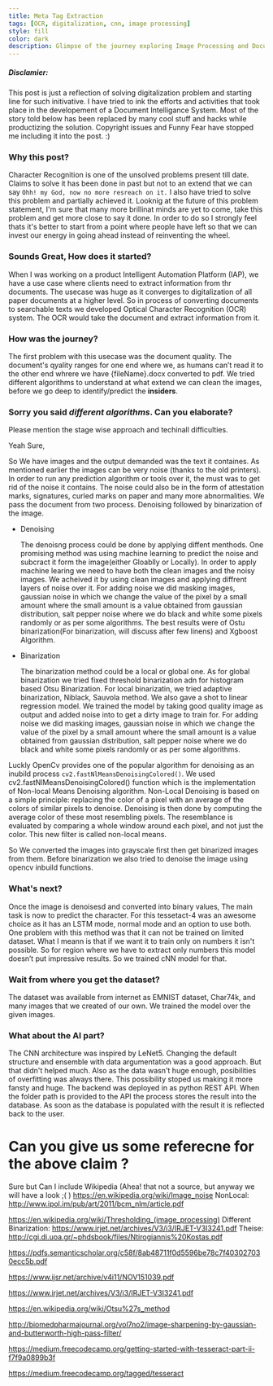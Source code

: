 ```yaml
---
title: Meta Tag Extraction
tags: [OCR, digitalization, cnn, image processing]
style: fill
color: dark
description: Glimpse of the journey exploring Image Processing and Documents.
---
```


<!-- Start Writing Below in Markdown -->

##### _Disclamier:_

This post is just a reflection of solving digitalization problem and starting line for such initivative. I have tried to ink the efforts and activities that took place in the developement of a Document Intelligance System. Most of the story told below has been replaced by many cool stuff and hacks while productizing the solution. Copyright issues and Funny Fear have stopped me including it into the post. :)

### Why this post?

Character Recognition is one of the unsolved problems present till date. Claims to solve it has been done in past but not to an extend that we can say `Ohh! my God, now no more resreach on it.` I also have tried to solve this problem and partially achieved it. Looknig at the future of this problem statement, I'm sure that many more brillinat minds are yet to come, take this problem and get more close to say it done. In order to do so I strongly feel thats it's better to start from a point where people have left so that we can invest our energy in going ahead instead of reinventing the wheel.

### Sounds Great, How does it started?

When I was working on a product Intelligent Automation Platform (IAP), we have a use case where clients need to extract information from thr documents. The usecase was huge as it converges to digitalization of all paper documents at a higher level. So in process of converting documents to searchable texts we developed Optical Character Recognition (OCR) system. The OCR would take the document and extract information from it.

### How was the journey?

The first problem with this usecase was the document quality. The document's qyality ranges for one end where we, as humans can’t read it to the other end whrere we have {fileName}.docx converted to pdf. We tried different algorithms to understand at what extend we can clean the images, before we go deep to identify/predict the **insiders**.

### Sorry you said _different algorithms_. Can you elaborate?

Please mention the stage wise approach and techinall difficulties.

Yeah Sure,

So We have images and the output demanded was the text it containes. As mentioned earlier the images can be very noise (thanks to the old printers). In order to run any prediction algorithm or tools over it, the must was to get rid of the noise it contains. The noise could also be in the form of attestation marks, signatures, curled marks on paper and many more abnormalities. We pass the document from two process. Denoising followed by binarization of the image.

- Denoising

  The denoisng process could be done by applying diffent menthods. One promising method was using machine learning to predict the noise and subcract it form the image(either Gloablly or Locally). In order to apply machine learing we need to have both the clean images and the noisy images. We acheived it by using clean images and applying diffrent layers of noise over it. For adding noise we did masking images, gaussian noise in which we change the value of the pixel by a small amount where the small amount is a value obtained from gaussian distribution, salt pepper noise where we do black and white some pixels randomly or as per some algorithms. The best results were of Ostu binarization(For binarization, will discuss after few linens) and Xgboost Algorithm.

- Binarization

  The binarization method could be a local or global one. As for global binarization we tried fixed threshold binarization adn for histogram based Otsu Binarization. For local binarizatin, we tried adaptive binarization, Niblack, Sauvola method. We also gave a shot to linear regression model. We trained the model by taking good quality image as output and added noise into to get a dirty image to train for. For adding noise we did masking images, gaussian noise in which we change the value of the pixel by a small amount where the small amount is a value obtained from gaussian distribution, salt pepper noise where we do black and white some pixels randomly or as per some algorithms.

Luckly OpenCv provides one of the popular algorithm for denoising as an inubild process `cv2.fastNlMeansDenoisingColored()`. We used cv2.fastNlMeansDenoisingColored() function which is the implementation of Non-local Means Denoising algorithm. Non-Local Denoising is based on a simple principle: replacing the color of a pixel with an average of the colors of similar pixels to denoise. Denoising is then done by computing the average color of these most resembling pixels. The resemblance is evaluated by comparing a whole window around each pixel, and not just the color. This new filter is called non-local means.

So We converted the images into grayscale first then get binarized images from them. Before binarization we also tried to denoise the image using opencv inbuild functions.

### What's next?

Once the image is denoisesd and converted into binary values, The main task is now to predict the character. For this tessetact-4 was an awesome choice as it has an LSTM mode, normal mode and an option to use both. One problem with this method was that it can not be trained on limited dataset. What I meann is that if we want it to train only on numbers it isn't possible. So for region where we have to extract only numbers this model doesn’t put impressive results. So we trained cNN model for that.

### Wait from where you get the dataset?

The dataset was available from internet as EMNIST dataset, Char74k, and many images that we created of our own. We trained the model over the given images.

### What about the AI part?

The CNN architecture was inspired by LeNet5. Changing the default structure and ensemble with data argumentation was a good approach. But that didn't helped much. Also as the data wasn't huge enough, posibilities of overfitting was always there. This possibility stoped us making it more fansty and huge. The backend was deployed in as python REST API. When the folder path is provided to the API the process stores the result into the database. As soon as the database is populated with the result it is reflected back to the user.

# Can you give us some referecne for the above claim ?

Sure but Can I include Wikipedia (Ahea! that not a source, but anyway we will have a look ;( )
https://en.wikipedia.org/wiki/Image_noise
NonLocal: http://www.ipol.im/pub/art/2011/bcm_nlm/article.pdf

https://en.wikipedia.org/wiki/Thresholding_(image_processing)
Different Binarization:
https://www.irjet.net/archives/V3/i3/IRJET-V3I3241.pdf
Theise: http://cgi.di.uoa.gr/~phdsbook/files/Ntirogiannis%20Kostas.pdf

https://pdfs.semanticscholar.org/c58f/8ab48711f0d5596be78c7f403027030ecc5b.pdf

https://www.ijsr.net/archive/v4i11/NOV151039.pdf

https://www.irjet.net/archives/V3/i3/IRJET-V3I3241.pdf

https://en.wikipedia.org/wiki/Otsu%27s_method

http://biomedpharmajournal.org/vol7no2/image-sharpening-by-gaussian-and-butterworth-high-pass-filter/

https://medium.freecodecamp.org/getting-started-with-tesseract-part-ii-f7f9a0899b3f

https://medium.freecodecamp.org/tagged/tesseract